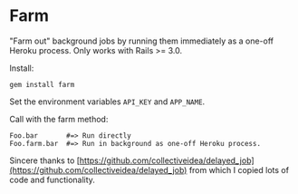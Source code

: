 Farm
====

"Farm out" background jobs by running them immediately as a one-off Heroku process. Only works with Rails >= 3.0.

Install:

    gem install farm

Set the environment variables `API_KEY` and `APP_NAME`.

Call with the farm method:

    Foo.bar       #=> Run directly
    Foo.farm.bar  #=> Run in background as one-off Heroku process.

Sincere thanks to [https://github.com/collectiveidea/delayed_job](https://github.com/collectiveidea/delayed_job) from which I copied lots of code and functionality.